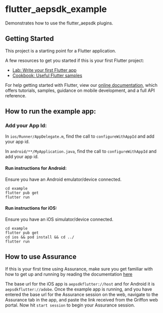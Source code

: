 # flutter_aepsdk_example

Demonstrates how to use the flutter_aepsdk plugins.

## Getting Started

This project is a starting point for a Flutter application.

A few resources to get you started if this is your first Flutter project:

- [Lab: Write your first Flutter app](https://flutter.dev/docs/get-started/codelab)
- [Cookbook: Useful Flutter samples](https://flutter.dev/docs/cookbook)

For help getting started with Flutter, view our
[online documentation](https://flutter.dev/docs), which offers tutorials,
samples, guidance on mobile development, and a full API reference.


## How to run the example app:

### Add your App Id:
In `ios/Runner/AppDelegate.m`, find the call to `configureWithAppId` and add your app id.

In `android/**/MyApplication.java`, find the call to `configureWithAppId` and add your app id.

#### Run instructions for Android:

Ensure you have an Android emulator/device connected.

```
cd example
flutter pub get
flutter run
```

#### Run instructions for iOS:

Ensure you have an iOS simulator/device connected.

```
cd example
flutter pub get
cd ios && pod install && cd ../
flutter run
```

## How to use Assurance

If this is your first time using Assurance, make sure you get familiar with how to get up and running by reading the documentation [here](https://aep-sdks.gitbook.io/docs/foundation-extensions/adobe-experience-platform-assurance)

The base url for the iOS app is `aepsdkflutter://host` and for Android it is `aepsdkflutter://adobe`. Once the example app is running, and you have entered the base url for the Assurance session on the web, navigate to the Assurance tab in the app, and paste the link received from the Griffon web portal. Now hit `start session` to begin your Assurance session.
